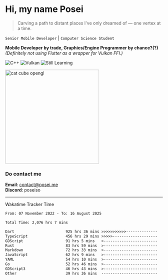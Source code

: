 # Hi, my name Posei

> Carving a path to distant places I've only dreamed of — one vertex at a time.

`Senior Mobile Developer` | `Computer Science Student`  

**Mobile Developer by trade, Graphics/Engine Programmer by chance?(?)**  
_(Definitely not using Flutter as a wrapper for Vulkan FFI.)_

![C++](https://img.shields.io/badge/C++-00599C?style=flat&logo=c%2B%2B&logoColor=white)
![Vulkan](https://img.shields.io/badge/Vulkan-AC162C?style=flat&logo=vulkan&logoColor=white)
![Still Learning](https://img.shields.io/badge/Still%20Learning-FFCC00?style=flat&logoColor=white)

  <img src="https://github.com/user-attachments/assets/54c92bc8-af3e-4bf1-b442-e889f1c01633" width="300" alt="cat cube opengl" />

### Do contact me

**Email**: [contact@posei.me](mailto:contact@posei.me)  
**Discord**: poseiso

---

Wakatime Tracker Time

<!--START_SECTION:waka-->

```txt
From: 07 November 2022 - To: 16 August 2025

Total Time: 2,076 hrs 7 mins

Dart                       925 hrs 36 mins >>>>>>>>>>>--------------   44.59 %
TypeScript                 456 hrs 29 mins >>>>>--------------------   21.99 %
GDScript                   91 hrs 5 mins   >------------------------   04.39 %
Rust                       83 hrs 59 mins  >------------------------   04.05 %
Markdown                   72 hrs 33 mins  >------------------------   03.49 %
JavaScript                 62 hrs 9 mins   >------------------------   02.99 %
YAML                       54 hrs 10 mins  >------------------------   02.61 %
Go                         52 hrs 46 mins  >------------------------   02.54 %
GDScript3                  46 hrs 43 mins  >------------------------   02.25 %
Other                      39 hrs 36 mins  -------------------------   01.91 %
```

<!--END_SECTION:waka-->
